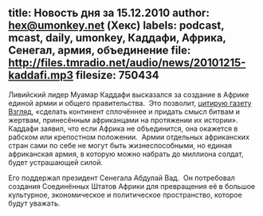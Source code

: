 title: Новость дня за 15.12.2010
author: hex@umonkey.net (Хекс)
labels: podcast, mcast, daily, umonkey, Каддафи, Африка, Сенегал, армия, объединение
file: http://files.tmradio.net/audio/news/20101215-kaddafi.mp3
filesize: 750434
---
Ливийский лидер Муамар Каддафи высказался за создание в Африке единой армии и
общего правительства.  Это позволит, [цитирую газету Взгляд][1], «сделать
континент сплочённее и придать смысл битвам и жертвам, принесённым африканцами
на протяжении их истории».  Каддафи заявил, что если Африка не объединится, она
окажется в рабском или крепостном положении.  Армии отдельных африканских стран
сами по себе не могут быть жизнеспособными, но единая африканская армия, в
которую можно набрать до миллиона солдат, будет устрашающей силой.

Его поддержал президент Сенегала Абдулай Вад.  Он потребовал создания
Соединённых Штатов Африки для превращения её в большое культурное,
экономическое и политическое пространство, которое будут уважать.

[1]: http://www.vz.ru/news/2010/12/15/454859.html
